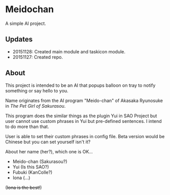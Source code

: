# Meidochan

A simple AI project.

## Updates
* 20151128: Created main module and taskicon module.
* 20151127: Created repo.

## About
This project is intended to be an AI that popups balloon on tray to notify something or say hello to you.

Name originates from the AI program "Meido-chan" of Akasaka Ryunosuke in *The Pet Girl of Sakurasou*.

This program does the similar things as the plugin Yui in SAO Project but user cannot use custom phrases in Yui but pre-defined sentences. I intend to do more than that.

User is able to set their custom phrases in config file. Beta version would be Chinese but you can set yourself isn't it?

About her name (her?), which one is OK...
* Meido-chan (Sakurasou?)
* Yui (Is this SAO?)
* Fubuki (KanColle?)
* Iona (...)

(~~Iona is the best!~~)
